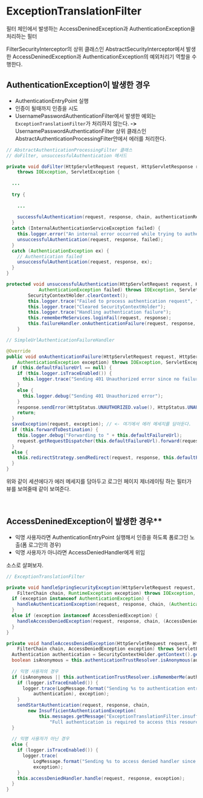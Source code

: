 # ExceptionTranslationFilter

필터 체인에서 발생하는 AccessDeninedException과 AuthenticationException을 처리하는 필터

FilterSecurityInterceptor의 상위 클래스인 AbstractSecurityInterceptor에서 발생한 AccessDeninedException과 AuthenticationException의 예외처리기 역할을 수행한다.

## AuthenticationException이 발생한 경우

* AuthenticationEntryPoint 실행
* 인증이 될때까지 인증을 시도
* UsernamePasswordAuthenticationFilter에서 발생한 예외는 `ExceptionTranslationFilter`가 처리하지 않는다.
**->** UsernamePasswordAuthenticationFilter 상위 클래스인 AbstractAuthenticationProcessingFilter안에서 에러를 처리한다.

```java
// AbstractAuthenticationProcessingFilter 클래스
// doFilter, unsuccessfulAuthentication 메서드

private void doFilter(HttpServletRequest request, HttpServletResponse response, FilterChain chain)
    throws IOException, ServletException {
  
  ...
  
  try {
   
    ...
    
    successfulAuthentication(request, response, chain, authenticationResult);
  }
  catch (InternalAuthenticationServiceException failed) {
    this.logger.error("An internal error occurred while trying to authenticate the user.", failed);
    unsuccessfulAuthentication(request, response, failed);
  }
  catch (AuthenticationException ex) {
    // Authentication failed
    unsuccessfulAuthentication(request, response, ex);
  }
}

protected void unsuccessfulAuthentication(HttpServletRequest request, HttpServletResponse response,
			AuthenticationException failed) throws IOException, ServletException {
		SecurityContextHolder.clearContext();
		this.logger.trace("Failed to process authentication request", failed);
		this.logger.trace("Cleared SecurityContextHolder");
		this.logger.trace("Handling authentication failure");
		this.rememberMeServices.loginFail(request, response);
		this.failureHandler.onAuthenticationFailure(request, response, failed);
	}

```

```java
// SimpleUrlAuthenticationFailureHandler

@Override
public void onAuthenticationFailure(HttpServletRequest request, HttpServletResponse response,
    AuthenticationException exception) throws IOException, ServletException {
  if (this.defaultFailureUrl == null) {
    if (this.logger.isTraceEnabled()) {
      this.logger.trace("Sending 401 Unauthorized error since no failure URL is set");
    }
    else {
      this.logger.debug("Sending 401 Unauthorized error");
    }
    response.sendError(HttpStatus.UNAUTHORIZED.value(), HttpStatus.UNAUTHORIZED.getReasonPhrase());
    return;
  }
  saveException(request, exception); // <- 여기에서 에러 메세지를 담아둔다.
  if (this.forwardToDestination) {
    this.logger.debug("Forwarding to " + this.defaultFailureUrl);
    request.getRequestDispatcher(this.defaultFailureUrl).forward(request, response);
  }
  else {
    this.redirectStrategy.sendRedirect(request, response, this.defaultFailureUrl);
  }
}
```

위와 같이 세션에다가 에러 메세지를 담아두고 로그인 페이지 제너레이팅 하는 필터가 뷰를 보여줄때 같이 보여준다.

<br>

## AccessDeninedException이 발생한 경우**

* 익명 사용자라면 AuthenticationEntryPoint 실행해서 인증을 하도록 폼로그인 노출(폼 로그인의 경우)
* 익명 사용자가 아니라면 AccessDeniedHandler에게 위임

소스로 살펴보자.

```java
// ExceptionTranslationFilter

private void handleSpringSecurityException(HttpServletRequest request, HttpServletResponse response,
    FilterChain chain, RuntimeException exception) throws IOException, ServletException {
  if (exception instanceof AuthenticationException) {
    handleAuthenticationException(request, response, chain, (AuthenticationException) exception);
  }
  else if (exception instanceof AccessDeniedException) {
    handleAccessDeniedException(request, response, chain, (AccessDeniedException) exception);
  }
}

private void handleAccessDeniedException(HttpServletRequest request, HttpServletResponse response,
    FilterChain chain, AccessDeniedException exception) throws ServletException, IOException {
  Authentication authentication = SecurityContextHolder.getContext().getAuthentication();
  boolean isAnonymous = this.authenticationTrustResolver.isAnonymous(authentication);
  
  // 익명 사용자의 경우
  if (isAnonymous || this.authenticationTrustResolver.isRememberMe(authentication)) {
    if (logger.isTraceEnabled()) {
      logger.trace(LogMessage.format("Sending %s to authentication entry point since access is denied",
          authentication), exception);
    }
    sendStartAuthentication(request, response, chain,
        new InsufficientAuthenticationException(
            this.messages.getMessage("ExceptionTranslationFilter.insufficientAuthentication",
                "Full authentication is required to access this resource")));
  }
  
  // 익명 사용자가 아닌 경우
  else {
    if (logger.isTraceEnabled()) {
      logger.trace(
          LogMessage.format("Sending %s to access denied handler since access is denied", authentication),
          exception);
    }
    this.accessDeniedHandler.handle(request, response, exception);
  }
}
```
